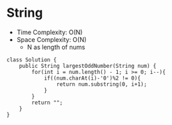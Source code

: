 # String
* Time Complexity: O(N)
* Space Complexity: O(N)
	* N as length of nums
```
class Solution {
    public String largestOddNumber(String num) {
        for(int i = num.length() - 1; i >= 0; i--){
            if((num.charAt(i)-'0')%2 != 0){
                return num.substring(0, i+1);
            }
        }
        return "";
    }
}
```